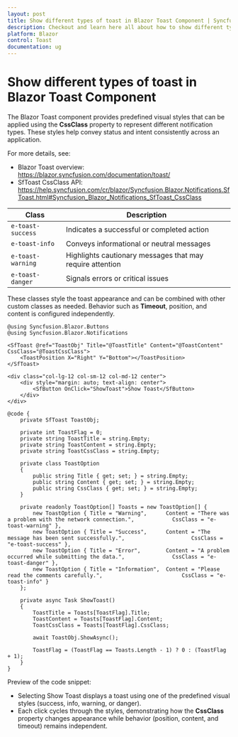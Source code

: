 ```yaml
---
layout: post
title: Show different types of toast in Blazor Toast Component | Syncfusion
description: Checkout and learn here all about how to show different types of toast in Syncfusion Blazor Toast component and more.
platform: Blazor
control: Toast
documentation: ug
---
```


# Show different types of toast in Blazor Toast Component

The Blazor Toast component provides predefined visual styles that can be applied using the **CssClass** property to represent different notification types. These styles help convey status and intent consistently across an application.

For more details, see:
- Blazor Toast overview: https://blazor.syncfusion.com/documentation/toast/
- SfToast CssClass API: https://help.syncfusion.com/cr/blazor/Syncfusion.Blazor.Notifications.SfToast.html#Syncfusion_Blazor_Notifications_SfToast_CssClass

| Class | Description |
| -------- | -------- |
| `e-toast-success` | Indicates a successful or completed action |
| `e-toast-info` | Conveys informational or neutral messages |
| `e-toast-warning` | Highlights cautionary messages that may require attention |
| `e-toast-danger` | Signals errors or critical issues |

These classes style the toast appearance and can be combined with other custom classes as needed. Behavior such as **Timeout**, position, and content is configured independently.

```cshtml
@using Syncfusion.Blazor.Buttons
@using Syncfusion.Blazor.Notifications

<SfToast @ref="ToastObj" Title="@ToastTitle" Content="@ToastContent" CssClass="@ToastCssClass">
    <ToastPosition X="Right" Y="Bottom"></ToastPosition>
</SfToast>

<div class="col-lg-12 col-sm-12 col-md-12 center">
    <div style="margin: auto; text-align: center">
        <SfButton OnClick="ShowToast">Show Toast</SfButton>
    </div>
</div>

@code {
    private SfToast ToastObj;

    private int ToastFlag = 0;
    private string ToastTitle = string.Empty;
    private string ToastContent = string.Empty;
    private string ToastCssClass = string.Empty;

    private class ToastOption
    {
        public string Title { get; set; } = string.Empty;
        public string Content { get; set; } = string.Empty;
        public string CssClass { get; set; } = string.Empty;
    }

    private readonly ToastOption[] Toasts = new ToastOption[] {
        new ToastOption { Title = "Warning",      Content = "There was a problem with the network connection.",            CssClass = "e-toast-warning" },
        new ToastOption { Title = "Success",      Content = "The message has been sent successfully.",                     CssClass = "e-toast-success" },
        new ToastOption { Title = "Error",        Content = "A problem occurred while submitting the data.",               CssClass = "e-toast-danger" },
        new ToastOption { Title = "Information",  Content = "Please read the comments carefully.",                         CssClass = "e-toast-info" }
    };

    private async Task ShowToast()
    {
        ToastTitle = Toasts[ToastFlag].Title;
        ToastContent = Toasts[ToastFlag].Content;
        ToastCssClass = Toasts[ToastFlag].CssClass;

        await ToastObj.ShowAsync();

        ToastFlag = (ToastFlag == Toasts.Length - 1) ? 0 : (ToastFlag + 1);
    }
}
```

Preview of the code snippet:
- Selecting Show Toast displays a toast using one of the predefined visual styles (success, info, warning, or danger).
- Each click cycles through the styles, demonstrating how the **CssClass** property changes appearance while behavior (position, content, and timeout) remains independent.